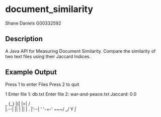 # document_similarity
Shane Daniels
G00332592

## Description
A Java API for  Measuring Document Similarity.
Compare the similarity of two text files using their Jaccard Indices.


## Example Output

Press 1 to enter Files
Press 2 to quit

1
Enter file 1:
db.txt
Enter file 2:
war-and-peace.txt
Jaccard: 0.0


  _
 {_}
 |(|
 |=|
/   \
|.--|
||  |
||  |    .
|'--|  '
'-=-' \~~~/
       \_/
        Y
       _|_